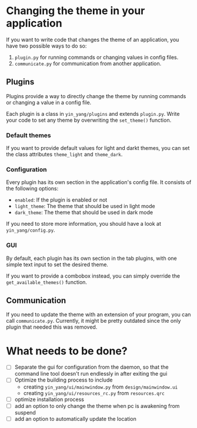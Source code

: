 # Changing the theme in your application

If you want to write code that changes the theme of an application,
you have two possible ways to do so:

1. `plugin.py` for running commands or changing values in config files.
2. `communicate.py` for communication from another application.


## Plugins

Plugins provide a way to directly change the theme by running commands or
changing a value in a config file.

Each plugin is a class in `yin_yang/plugins` and extends `plugin.py`.
Write your code to set any theme by overwriting the `set_theme()` function.


### Default themes

If you want to provide default values for light and darkt themes,
you can set the class attributes `theme_light` and `theme_dark`.


### Configuration

Every plugin has its own section in the application's config file.
It consists of the following options:
- `enabled`: If the plugin is enabled or not
- `light_theme`: The theme that should be used in light mode
- `dark_theme`: The theme that should be used in dark mode

If you need to store more information, you should have a look at `yin_yang/config.py`.


### GUI

By default, each plugin has its own section in the tab plugins,
with one simple text input to set the desired theme.

If you want to provide a combobox instead, you can simply override the `get_available_themes()` function.


## Communication

If you need to update the theme with an extension of your program, you can call `communicate.py`.
Currently, it might be pretty outdated since the only plugin that needed this was removed.


# What needs to be done?

- [ ] Separate the gui for configuration from the daemon,
      so that the command line tool doesn't run endlessly in after exiting the gui
- [ ] Optimize the building process to include
  - creating `yin_yang/ui/mainwindow.py` from `design/mainwindow.ui`
  - creating `yin_yang/ui/resources_rc.py` from `resources.qrc`
- [ ] optimize installation process
- [ ] add an option to only change the theme when pc is awakening from suspend
- [ ] add an option to automatically update the location
